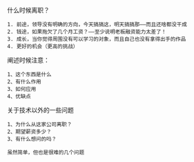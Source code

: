 什么时候离职？

```
1. 前途，领导没有明确的方向，今天搞搞这，明天搞搞那——而且还啥都没干成
2. 钱途，如果拖欠了几个月工资？——至少说明老板融资能力太差了！
3. 成长，当你觉得周围没有可以学习的对象，而且自己也没有拿得出手的作品
4. 更好的机会（更高的挑战）
```

阐述时候注意：

```
1、这个东西是什么
2、有什么作用
3、如何应用
4、优缺点
```

关于技术以外的一些问题

```
1、为什么从这家公司离职？
2、期望薪资多少？
3、有什么想问的吗？

虽然简单，但也是很难的几个问题
```

